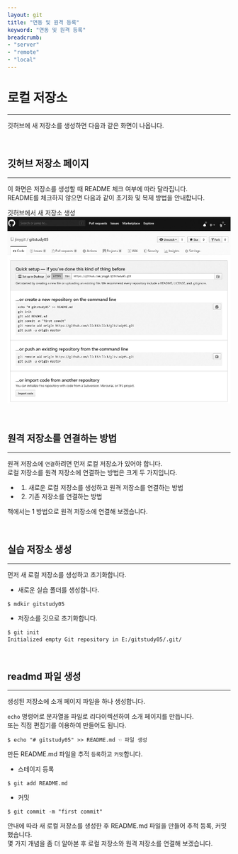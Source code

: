 ```yaml
---
layout: git
title: "연동 및 원격 등록"
keyword: "연동 및 원격 등록"
breadcrumb:
- "server"
- "remote"
- "local"
---
```


# 로컬 저장소
---
깃허브에 새 저장소를 생성하면 다음과 같은 화면이 나옵니다.  

<br>

## 깃허브 저장소 페이지
---
이 화면은 저장소를 생성할 때 README 체크 여부에 따라 달라집니다.  
README를 체크하지 않으면 다음과 같이 초기화 및 복제 방법을 안내합니다.  

깃허브에서 새 저장소 생성  
![깃허브에서 새 저장소 생성](../img/05-5.jpg)

<br>

## 원격 저장소를 연결하는 방법
---
원격 저장소에 `연결`하려면 먼저 로컬 저장소가 있어야 합니다.  
로컬 저장소를 원격 저장소에 연결하는 방법은 크게 두 가지입니다.  

* 1) 새로운 로컬 저장소를 생성하고 원격 저장소를 연결하는 방법  
* 2) 기존 저장소를 연결하는 방법

책에서는 1 방법으로 원격 저장소에 연결해 보겠습니다.  

<br>

## 실습 저장소 생성
---
먼저 새 로컬 저장소를 생성하고 초기화합니다.  

* 새로운 실습 폴더를 생성합니다.
```
$ mdkir gitstudy05
```

* 저장소를 깃으로 초기화합니다.
```
$ git init 
Initialized empty Git repository in E:/gitstudy05/.git/
```

<br>

## readmd 파일 생성
---
생성된 저장소에 소개 페이지 파일을 하나 생성합니다.  

`echo` 명령어로 문자열을 파일로 리다이렉션하여 소개 페이지를 만듭니다.  
또는 직접 편집기를 이용하여 만들어도 됩니다.  

```
$ echo "# gitstudy05" >> README.md ☜ 파일 생성
```

만든 README.md 파일을 추적 `등록`하고 `커밋`합니다.

* 스테이지 등록
```
$ git add README.md 
```

* 커밋
```
$ git commit -m "first commit" 
```

안내에 따라 새 로컬 저장소를 생성한 후 README.md 파일을 만들어 추적 등록, 커밋했습니다.  
몇 가지 개념을 좀 더 알아본 후 로컬 저장소와 원격 저장소를 연결해 보겠습니다.  

<br>